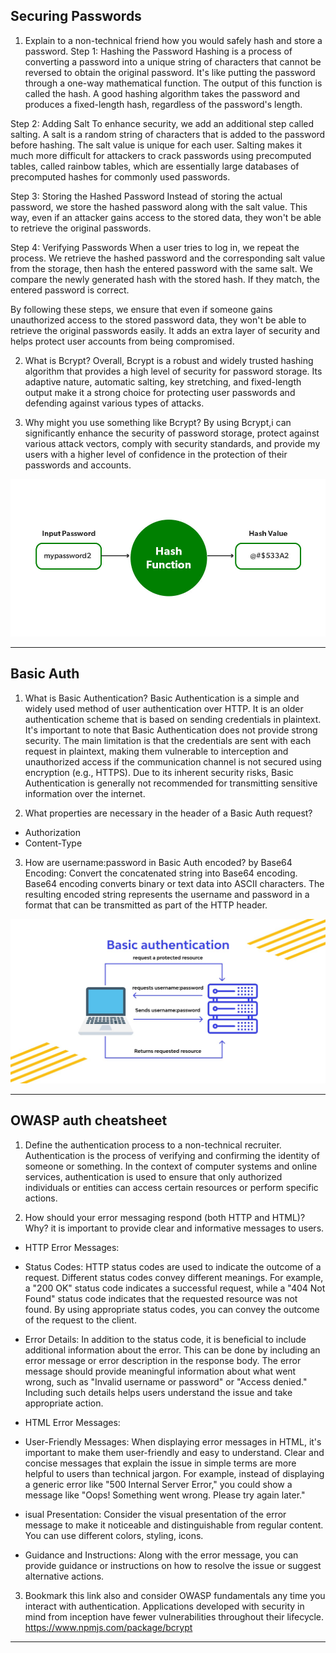 ## Securing Passwords
1. Explain to a non-technical friend how you would safely hash and store a password.
Step 1: Hashing the Password
Hashing is a process of converting a password into a unique string of characters that cannot be reversed to obtain the original password. It's like putting the password through a one-way mathematical function. The output of this function is called the hash. A good hashing algorithm takes the password and produces a fixed-length hash, regardless of the password's length.

Step 2: Adding Salt
To enhance security, we add an additional step called salting. A salt is a random string of characters that is added to the password before hashing. The salt value is unique for each user. Salting makes it much more difficult for attackers to crack passwords using precomputed tables, called rainbow tables, which are essentially large databases of precomputed hashes for commonly used passwords.

Step 3: Storing the Hashed Password
Instead of storing the actual password, we store the hashed password along with the salt value. This way, even if an attacker gains access to the stored data, they won't be able to retrieve the original passwords.

Step 4: Verifying Passwords
When a user tries to log in, we repeat the process. We retrieve the hashed password and the corresponding salt value from the storage, then hash the entered password with the same salt. We compare the newly generated hash with the stored hash. If they match, the entered password is correct.

By following these steps, we ensure that even if someone gains unauthorized access to the stored password data, they won't be able to retrieve the original passwords easily. It adds an extra layer of security and helps protect user accounts from being compromised.

2. What is Bcrypt?
Overall, Bcrypt is a robust and widely trusted hashing algorithm that provides a high level of security for password storage. Its adaptive nature, automatic salting, key stretching, and fixed-length output make it a strong choice for protecting user passwords and defending against various types of attacks.

3. Why might you use something like Bcrypt?
By using Bcrypt,i can significantly enhance the security of password storage, protect against various attack vectors, comply with security standards, and provide my users with a higher level of confidence in the protection of their passwords and accounts.

![basic Auth](./66.jpg)
___________________________________________________________________________________________________________
## Basic Auth
1. What is Basic Authentication?
Basic Authentication is a simple and widely used method of user authentication over HTTP. It is an older authentication scheme that is based on sending credentials in plaintext. 
It's important to note that Basic Authentication does not provide strong security. The main limitation is that the credentials are sent with each request in plaintext, making them vulnerable to interception and unauthorized access if the communication channel is not secured using encryption (e.g., HTTPS).
Due to its inherent security risks, Basic Authentication is generally not recommended for transmitting sensitive information over the internet.

2. What properties are necessary in the header of a Basic Auth request?
- Authorization
- Content-Type

3. How are username:password in Basic Auth encoded?
by Base64 Encoding: Convert the concatenated string  into Base64 encoding. Base64 encoding converts binary or text data into ASCII characters. The resulting encoded string represents the username and password in a format that can be transmitted as part of the HTTP header.

![basic Auth](./6.jpg)
___________________________________________________________________________________________________________
## OWASP auth cheatsheet
1. Define the authentication process to a non-technical recruiter.
Authentication is the process of verifying and confirming the identity of someone or something. In the context of computer systems and online services, authentication is used to ensure that only authorized individuals or entities can access certain resources or perform specific actions.

2. How should your error messaging respond (both HTTP and HTML)? Why?
it is important to provide clear and informative messages to users.
- HTTP Error Messages:

 * Status Codes: HTTP status codes are used to indicate the outcome of a request. Different status codes convey different meanings. For example, a "200 OK" status code indicates a successful request, while a "404 Not Found" status code indicates that the requested resource was not found. By using appropriate status codes, you can convey the outcome of the request to the client.

 * Error Details: In addition to the status code, it is beneficial to include additional information about the error. This can be done by including an error message or error description in the response body. The error message should provide meaningful information about what went wrong, such as "Invalid username or password" or "Access denied." Including such details helps users understand the issue and take appropriate action.

- HTML Error Messages:

 * User-Friendly Messages: When displaying error messages in HTML, it's important to make them user-friendly and easy to understand. Clear and concise messages that explain the issue in simple terms are more helpful to users than technical jargon. For example, instead of displaying a generic error like "500 Internal Server Error," you could show a message like "Oops! Something went wrong. Please try again later."

 * isual Presentation: Consider the visual presentation of the error message to make it noticeable and distinguishable from regular content. You can use different colors, styling, icons.

 * Guidance and Instructions: Along with the error message, you can provide guidance or instructions on how to resolve the issue or suggest alternative actions.

 3. Bookmark this link also and consider OWASP fundamentals any time you interact with authentication. Applications developed with security in mind from inception have fewer vulnerabilities throughout their lifecycle.
 https://www.npmjs.com/package/bcrypt

 _________________________________________________________________________________________________________

